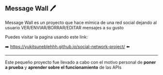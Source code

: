 Message Wall 🖊
-------------

Message Wall es un proyecto que hace mímica de una red social dejando al usuario 
VER/ENVIAR/BORRAR/EDITAR mensajes a su gusto

Puedes visitar la pagina usando este link:

➡️ https://yukitsuneblehhh.github.io/social-network-project/ ⬅️

---------------------------------------------
Este pequeño proyecto fue llevado a cabo con el motivo personal de **poner a prueba** y **aprender sobre el funcionamiento** de las APIs





